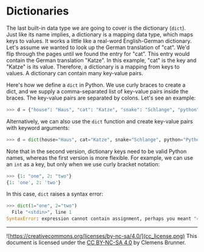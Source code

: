 Dictionaries
============
The last built-in data type we are going to cover is the dictionary (`dict`). Just like its name implies, a dictionary is a mapping data type, which maps keys to values. It works a little like a real-word English-German dictionary. Let's assume we wanted to look up the German translation of "cat". We'd flip through the pages until we found the entry for "cat". This entry would contain the German translation "Katze". In this example, "cat" is the key and "Katze" is its value. Therefore, a dictionary is a mapping from keys to values. A dictionary can contain many key-value pairs.

Here's how we define a `dict` in Python. We use curly braces to create a dict, and we supply a comma-separated list of key-value pairs inside the braces. The key-value pairs are separated by colons. Let's see an example:

```python
>>> d = {"house": "Haus", "cat": "Katze", "snake": "Schlange", "python": "Python"}
```

Alternatively, we can also use the `dict` function and create key-value pairs with keyword arguments:

```python
>>> d = dict(house="Haus", cat="Katze", snake="Schlange", python="Python")
```

Note that in the second version, dictionary keys need to be valid Python names, whereas the first version is more flexible. For example, we can use an `int` as a key, but only when we use curly bracket notation:

```python
>>> {1: "one", 2: "two"}
{1: 'one', 2: 'two'}
```

In this case, `dict` raises a syntax error:

```python
>>> dict(1="one", 2="two")
  File "<stdin>", line 1
SyntaxError: expression cannot contain assignment, perhaps you meant "=="?
```



---
![https://creativecommons.org/licenses/by-nc-sa/4.0/](cc_license.png) This document is licensed under the [CC BY-NC-SA 4.0](https://creativecommons.org/licenses/by-nc-sa/4.0/) by Clemens Brunner.